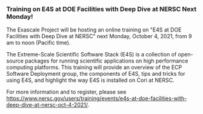 ### Training on E4S at DOE Facilities with Deep Dive at NERSC Next Monday!

The Exascale Project will be hosting an online training on "E4S at DOE
Facilities with Deep Dive at NERSC" next Monday, October 4, 2021, from 9 am to 
noon (Pacific time).

The Extreme-Scale Scientific Software Stack (E4S) is a collection of open-source
packages for running scientific applications on high performance computing 
platforms. This training will provide an overview of the ECP Software Deployment
group, the components of E4S, tips and tricks for using E4S, and highlight the 
way E4S is installed on Cori at NERSC.

For more information and to register, please see 
<https://www.nersc.gov/users/training/events/e4s-at-doe-facilities-with-deep-dive-at-nersc-oct-4-2021/>.
